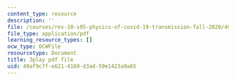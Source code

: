 ```yaml
---
content_type: resource
description: ''
file: /courses/res-10-s95-physics-of-covid-19-transmission-fall-2020/49af9c7fe6214169d3ad59e1423a9a65_eAHDiT40fkU.pdf
file_type: application/pdf
learning_resource_types: []
ocw_type: OCWFile
resourcetype: Document
title: 3play pdf file
uid: 49af9c7f-e621-4169-d3ad-59e1423a9a65
---
```


